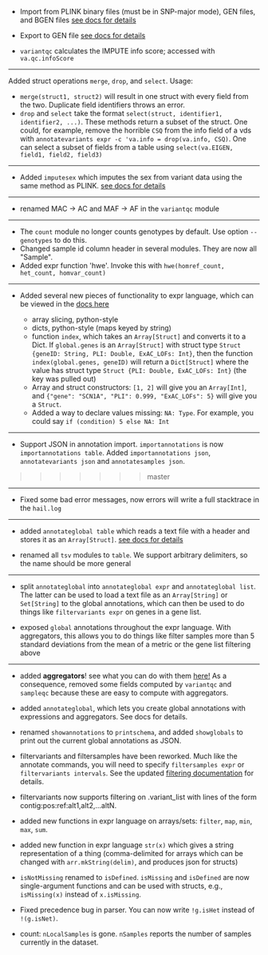 
 - Import from PLINK binary files (must be in SNP-major mode), GEN files, and BGEN files [see docs for details](docs/Importing.md)
 
 - Export to GEN file [see docs for details](docs/ExportGEN.md)
 
 - `variantqc` calculates the IMPUTE info score; accessed with `va.qc.infoScore` 

____

Added struct operations `merge`, `drop`, and `select`.
Usage:

  - `merge(struct1, struct2)` will result in one struct with every field from the two.  Duplicate field identifiers throws an error.
  - `drop` and `select` take the format `select(struct, identifier1, identifier2, ...)`.  These methods return a subset of the struct.  One could, for example, remove the horrible `CSQ` from the info field of a vds with `annotatevariants expr -c 'va.info = drop(va.info, CSQ)`.  One can select a subset of fields from a table using `select(va.EIGEN, field1, field2, field3)`
  
____

 - Added `imputesex` which imputes the sex from variant data using the same method as PLINK. [see docs for details](docs/ImputeSex.md)
 
____
 
 - renamed MAC -> AC and MAF -> AF in the `variantqc` module

____

 - The `count` module no longer counts genotypes by default.  Use option `--genotypes` to do this.
 - Changed sample id column header in several modules.  They are now all "Sample".
 - Added expr function 'hwe'.  Invoke this with `hwe(homref_count, het_count, homvar_count)` 

____

 - Added several new pieces of functionality to expr language, which can be viewed in the [docs here](docs/HailExpressionLanguage.md)
  
    - array slicing, python-style
    - dicts, python-style (maps keyed by string)
    - function `index`, which takes an `Array[Struct]` and converts it to a Dict.  If `global.genes` is an `Array[Struct]` with struct type `Struct {geneID: String, PLI: Double, ExAC_LOFs: Int}`, then the function `index(global.genes, geneID)` will return a `Dict[Struct]` where the value has struct type `Struct {PLI: Double, ExAC_LOFs: Int}` (the key was pulled out)
    - Array and struct constructors: `[1, 2]` will give you an `Array[Int]`, and `{"gene": "SCN1A", "PLI": 0.999, "ExAC_LOFs": 5}` will give you a `Struct`.
    - Added a way to declare values missing: `NA: Type`. For example, you could say `if (condition) 5 else NA: Int`
 
____
 
 - Support JSON in annotation import.  `importannotations` is now
   `importannotations table`.  Added `importannotations json`,
   `annotatevariants json` and `annotatesamples json`.
>>>>>>> master

____

 - Fixed some bad error messages, now errors will write a full stacktrace in the `hail.log`

____

 - added `annotateglobal table` which reads a text file with a header and stores it as an `Array[Struct]`.  [see docs for details](docs/ImportAnnotations.md#GlobalTable)

 - renamed all `tsv` modules to `table`.  We support arbitrary delimiters, so the name should be more general

____

 - split `annotateglobal` into `annotateglobal expr` and `annotateglobal list`.  The latter can be used to load a text file as an `Array[String]` or `Set[String]` to the global annotations, which can then be used to do things like `filtervariants expr` on genes in a gene list.
 
 - exposed `global` annotations throughout the expr language.  With aggregators, this allows you to do things like filter samples more than 5 standard deviations from the mean of a metric or the gene list filtering above
 
 ____

 - added **aggregators**!  see what you can do with them [here!](docs/HailExpressionLanguage.md)  As a consequence, removed some fields computed by `variantqc` and `sampleqc` because these are easy to compute with aggregators.

 - added `annotateglobal`, which lets you create global annotations with expressions and aggregators.  See docs for details.
 
 - renamed `showannotations` to `printschema`, and added `showglobals` to print out the current global annotations as JSON.

 - filtervariants and filtersamples have been reworked. Much like the annotate commands, you will need to specify `filtersamples expr` or `filtervariants intervals`. See the updated [filtering documentation](https://github.com/broadinstitute/hail/blob/master/docs/Filtering.md) for details.

 - filtervariants now supports filtering on .variant_list with lines
   of the form contig:pos:ref:alt1,alt2,...altN.
   
 - added new functions in expr language on arrays/sets: `filter`, `map`, `min`, `max`, `sum`.
 
 - added new function in expr language `str(x)` which gives a string representation of a thing (comma-delimited for arrays which can be changed with `arr.mkString(delim)`, and produces json for structs)  

 - `isNotMissing` renamed to `isDefined`.  `isMissing` and
   `isDefined` are now single-argument functions and can be used
   with structs, e.g., `isMissing(x)` instead of `x.isMissing`.

 - Fixed precedence bug in parser.  You can now write `!g.isHet`
   instead of `!(g.isNet)`.

 - count: `nLocalSamples` is gone.  `nSamples` reports the number of
   samples currently in the dataset.
